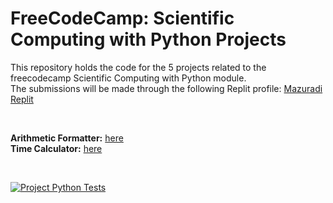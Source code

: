 # FreeCodeCamp: Scientific Computing with Python Projects
This repository holds the code for the 5 projects related to the freecodecamp Scientific Computing with Python module.<br>
The submissions will be made through the following Replit profile: [Mazuradi Replit](https://replit.com/@Mazuradi)<br> 

<br>

**Arithmetic Formatter:** [here](https://replit.com/@Mazuradi/FCC-Arithmetic-Formatter)  
**Time Calculator:** [here](https://replit.com/@Mazuradi/FCC-Time-Calculator)

<br>

[![Project Python Tests](https://github.com/brockgofficial/fcc-scwp-projects/actions/workflows/fcc-python-project-pipeline.yml/badge.svg)](https://github.com/brockgofficial/fcc-scwp-projects/actions/workflows/fcc-python-project-pipeline.yml)